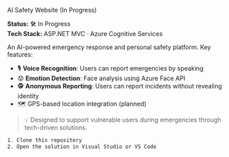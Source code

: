 
AI Safety Website (In Progress)

**Status:** 🛠️ In Progress  
**Tech Stack:** ASP.NET MVC · Azure Cognitive Services 

An AI-powered emergency response and personal safety platform. Key features:
- 🎙️ **Voice Recognition**: Users can report emergencies by speaking
- 😟 **Emotion Detection**: Face analysis using Azure Face API
- 🕵️ **Anonymous Reporting**: Users can report incidents without revealing identity
- 🗺️ GPS-based location integration (planned)

> 💡 Designed to support vulnerable users during emergencies through tech-driven solutions.

```bash
1. Clone this repository
2. Open the solution in Visual Studio or VS Code

